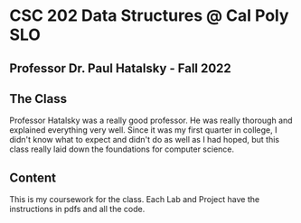 # CSC 202 Data Structures @ Cal Poly SLO
## Professor Dr. Paul Hatalsky - Fall 2022

## The Class
Professor Hatalsky was a really good professor. He was really thorough and explained everything very well. Since it was my first quarter in college, I didn't know what to expect and didn't do as well as I had hoped, but this class really laid down the foundations for computer science. 

## Content
This is my coursework for the class. Each Lab and Project have the instructions in pdfs and all the code.
